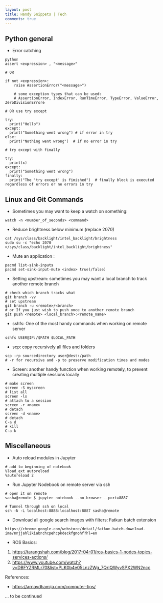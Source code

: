 ```yaml
---
layout: post
title: Handy Snippets | Tech
comments: true
---
```


## Python general


- Error catching  
```
python
assert <expression> , "<message>"

# OR

if not <expression>:
    raise AssertionError("<message>")

    # some exception types that can be used:
    # AssertionError, IndexError, RunTimeError, TypeError, ValueError, ZeroDivisionErrore

# OR use try except

try:
  print("Hello")
except:
  print("Something went wrong") # if error in try
else:
  print("Nothing went wrong")  # if no error in try

# try except with finally

try:
  print(x)
except:
  print("Something went wrong")
finally:
  print("The 'try except' is finished")  # finally block is executed regardless of errors or no errors in try
```

## Linux and Git Commands  

- Sometimes you may want to keep a watch on something:  
```
watch -n <number_of_seconds> <command>
```

- Reduce brightness below minimum  (replace 2070)
```
cat /sys/class/backlight/intel_backlight/brightness
sudo su -c "echo 2070 >/sys/class/backlight/intel_backlight/brightness"
```

- Mute an application :   
```
pacmd list-sink-inputs
pacmd set-sink-input-mute <index> true(/false)
```

- Setting upstream: sometimes you may want a local branch to track another remote branch
```
# check which branch tracks what
git branch -vv
# set upstream
git branch -u <remote>/<branch>
# or If you just wish to push once to another remote branch 
git push <remote> <local_branch>:<remote_name>
```

- sshfs: One of the most handy commands when working on remote server  
```
sshfs USER@IP:/$PATH $LOCAL_PATH
```

- scp: copy recursively all files and folders  
```
scp -rp sourcedirectory user@dest:/path
# -r for recursive and -p to preserve modification times and modes
```

- Screen: another handy function when working remotely, to prevent creating multiple sessions locally
```
# make screen
screen -S myscreen 
# list all 
screen -ls
# attach to a session
screen -r <name>
# detach
screen -d <name>
# detach
C-a d
# kill
C-a k
```

## Miscellaneous  

- Auto reload modules in Jupyter  
```
# add to beginning of notebook
%load_ext autoreload
%autoreload 2
```

- Run Jupyter Nodebook on remote server via ssh  
```
# open it on remote
sasha@remote $ jupyter notebook --no-browser --port=8887

# Tunnel through ssh on local
ssh -N -L localhost:8888:localhost:8887 sasha@remote
```

- Download all google search images with filters: Fatkun batch extension
```
https://chrome.google.com/webstore/detail/fatkun-batch-download-ima/nnjjahlikiabnchcpehcpkdeckfgnohf?hl=en
```

- ROS Basics: 
1. https://tarangshah.com/blog/2017-04-01/ros-basics-1-nodes-topics-services-actions/
2. https://www.youtube.com/watch?v=DBFYZRMLr70&list=PLK0b4e05LnzZWg_7QrIQWyvSPX2WN2ncc


References:  
- https://arnavdhamija.com/computer-tips/


... to be continued
